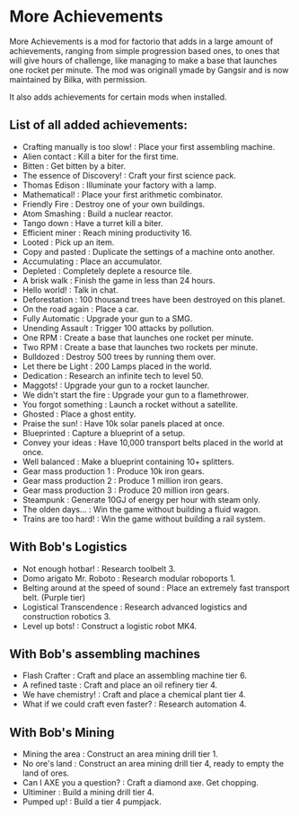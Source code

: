 # More Achievements
More Achievements is a mod for factorio that adds in a large amount of achievements, ranging from simple progression based ones, to ones that will give hours of challenge, like managing to make a base that launches one rocket per minute. The mod was originall ymade by Gangsir and is now maintained by Bilka, with permission.

It also adds achievements for certain mods when installed.

## List of all added achievements:

* Crafting manually is too slow! : Place your first assembling machine.
* Alien contact : Kill a biter for the first time.
* Bitten : Get bitten by a biter.
* The essence of Discovery! : Craft your first science pack.
* Thomas Edison : Illuminate your factory with a lamp.
* Mathematical! : Place your first arithmetic combinator.
* Friendly Fire : Destroy one of your own buildings.
* Atom Smashing : Build a nuclear reactor.
* Tango down : Have a turret kill a biter.
* Efficient miner : Reach mining productivity 16.
* Looted : Pick up an item.
* Copy and pasted : Duplicate the settings of a machine onto another.
* Accumulating : Place an accumulator.
* Depleted : Completely deplete a resource tile.
* A brisk walk : Finish the game in less than 24 hours.
* Hello world! : Talk in chat.
* Deforestation : 100 thousand trees have been destroyed on this planet.
* On the road again : Place a car.
* Fully Automatic : Upgrade your gun to a SMG.
* Unending Assault : Trigger 100 attacks by pollution.
* One RPM : Create a base that launches one rocket per minute.
* Two RPM : Create a base that launches two rockets per minute.
* Bulldozed : Destroy 500 trees by running them over.
* Let there be Light : 200 Lamps placed in the world.
* Dedication : Research an infinite tech to level 50.
* Maggots! : Upgrade your gun to a rocket launcher.
* We didn't start the fire : Upgrade your gun to a flamethrower.
* You forgot something : Launch a rocket without a satellite.
* Ghosted : Place a ghost entity.
* Praise the sun! : Have 10k solar panels placed at once.
* Blueprinted : Capture a blueprint of a setup.
* Convey your ideas : Have 10,000 transport belts placed in the world at once.
* Well balanced : Make a blueprint containing 10+ splitters.
* Gear mass production 1 : Produce 10k iron gears.
* Gear mass production 2 : Produce 1 million iron gears.
* Gear mass production 3 : Produce 20 million iron gears.
* Steampunk : Generate 10GJ of energy per hour with steam only.
* The olden days... : Win the game without building a fluid wagon.
* Trains are too hard! : Win the game without building a rail system.

## With Bob's Logistics

* Not enough hotbar! : Research toolbelt 3.
* Domo arigato Mr. Roboto : Research modular roboports 1.
* Belting around at the speed of sound : Place an extremely fast transport belt. (Purple tier)
* Logistical Transcendence : Research advanced logistics and construction robotics 3.
* Level up bots! : Construct a logistic robot MK4.

## With Bob's assembling machines

* Flash Crafter : Craft and place an assembling machine tier 6.
* A refined taste : Craft and place an oil refinery tier 4.
* We have chemistry! : Craft and place a chemical plant tier 4.
* What if we could craft even faster? : Research automation 4.

## With Bob's Mining

* Mining the area : Construct an area mining drill tier 1.
* No ore's land : Construct an area mining drill tier 4, ready to empty the land of ores.
* Can I AXE you a question? : Craft a diamond axe. Get chopping.
* Ultiminer : Build a mining drill tier 4.
* Pumped up! : Build a tier 4 pumpjack.

